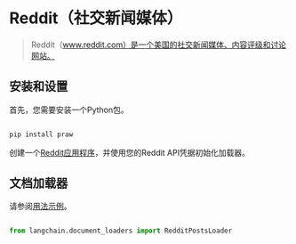 # Reddit（社交新闻媒体）


>Reddit（www.reddit.com）是一个美国的社交新闻媒体、内容评级和讨论网站。


## 安装和设置


首先，您需要安装一个Python包。


```bash

pip install praw

```



创建一个[Reddit应用程序](https://www.reddit.com/prefs/apps/)，并使用您的Reddit API凭据初始化加载器。


## 文档加载器


请参阅[用法示例](../modules/indexes/document_loaders/examples/reddit.ipynb)。




```python

from langchain.document_loaders import RedditPostsLoader

```

